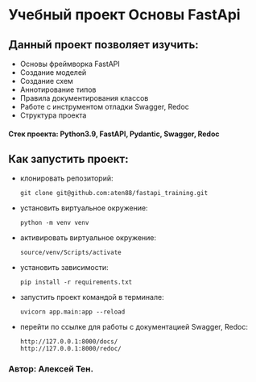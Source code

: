 # Учебный проект Основы FastApi
## Данный проект позволяет изучить:
- Основы фреймворка FastAPI
- Создание моделей
- Создание схем
- Аннотирование типов
- Правила документирования классов
- Работe с инструментом отладки Swagger, Redoc
- Структура проекта
#### Стек проекта: Python3.9, FastAPI, Pydantic, Swagger, Redoc
## Как запустить проект:
- клонировать репозиторий:
    ``` 
    git clone git@github.com:aten88/fastapi_training.git
    ```
- установить виртуальное окружение:
    ```
    python -m venv venv
    ```
- активировать виртуальное окружение:
    ```
    source/venv/Scripts/activate
    ```
- установить зависимости:
    ```
    pip install -r requirements.txt
    ```
- запустить проект командой в терминале:
    ```
    uvicorn app.main:app --reload
    ```
- перейти по ссылке для работы с документацией Swagger, Redoc:
    ```
    http://127.0.0.1:8000/docs/
    http://127.0.0.1:8000/redoc/
    ```
### Автор: Алексей Тен.
